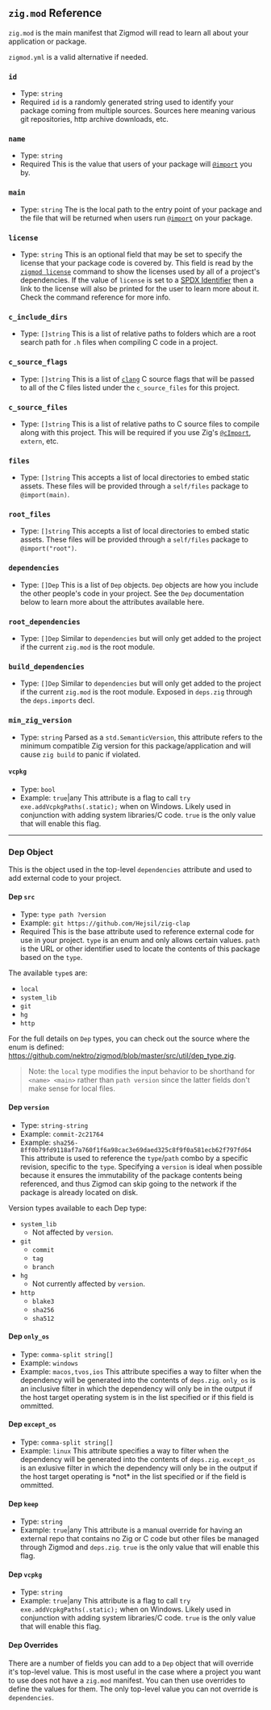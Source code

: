 ## `zig.mod` Reference

`zig.mod` is the main manifest that Zigmod will read to learn all about your application or package.

`zigmod.yml` is a valid alternative if needed.

### `id`
- Type: `string`
- Required
`id` is a randomly generated string used to identify your package coming from multiple sources. Sources here meaning various git repositories, http archive downloads, etc.

### `name`
- Type: `string`
- Required
This is the value that users of your package will [`@import`](https://ziglang.org/documentation/master/#import) you by.

### `main`
- Type: `string`
The is the local path to the entry point of your package and the file that will be returned when users run [`@import`](https://ziglang.org/documentation/master/#import) on your package.

### `license`
- Type: `string`
This is an optional field that may be set to specify the license that your package code is covered by. This field is read by the [`zigmod license`](commands/license_.md) command to show the licenses used by all of a project's dependencies. If the value of `license` is set to a [SPDX Identifier](https://spdx.org/licenses/) then a link to the license will also be printed for the user to learn more about it. Check the command reference for more info.

### `c_include_dirs`
- Type: `[]string`
This is a list of relative paths to folders which are a root search path for `.h` files when compiling C code in a project.

### `c_source_flags`
- Type: `[]string`
This is a list of [`clang`](https://clang.llvm.org/docs/UsersManual.html#command-line-options) C source flags that will be passed to all of the C files listed under the `c_source_files` for this project.

### `c_source_files`
- Type: `[]string`
This is a list of relative paths to C source files to compile along with this project. This will be required if you use Zig's [`@cImport`](https://ziglang.org/documentation/master/#cImport), `extern`, etc.

### `files`
- Type: `[]string`
This accepts a list of local directories to embed static assets. These files will be provided through a `self/files` package to `@import(main)`.

### `root_files`
- Type: `[]string`
This accepts a list of local directories to embed static assets. These files will be provided through a `self/files` package to `@import("root")`.

### `dependencies`
- Type: `[]Dep`
This is a list of `Dep` objects. `Dep` objects are how you include the other people's code in your project. See the `Dep` documentation below to learn more about the attributes available here.

### `root_dependencies`
- Type: `[]Dep`
Similar to `dependencies` but will only get added to the project if the current `zig.mod` is the root module.

### `build_dependencies`
- Type: `[]Dep`
Similar to `dependencies` but will only get added to the project if the current `zig.mod` is the root module. Exposed in `deps.zig` through the `deps.imports` decl.

### `min_zig_version`
- Type: `string`
Parsed as a `std.SemanticVersion`, this attribute refers to the minimum compatible Zig version for this package/application and will cause `zig build` to panic if violated.

#### `vcpkg`
- Type: `bool`
- Example: `true`|any
This attribute is a flag to call `try exe.addVcpkgPaths(.static);` when on Windows. Likely used in conjunction with adding system libraries/C code. `true` is the only value that will enable this flag.

----

### Dep Object
This is the object used in the top-level `dependencies` attribute and used to add external code to your project.

#### Dep `src`
- Type: `type path ?version`
- Example: `git https://github.com/Hejsil/zig-clap`
- Required
This is the base attribute used to reference external code for use in your project. `type` is an enum and only allows certain values. `path` is the URL or other identifier used to locate the contents of this package based on the `type`.

The available `type`s are:
- `local`
- `system_lib`
- `git`
- `hg`
- `http`

For the full details on `Dep` types, you can check out the source where the enum is defined: https://github.com/nektro/zigmod/blob/master/src/util/dep_type.zig.

> Note: the `local` type modifies the input behavior to be shorthand for `<name> <main>` rather than `path version` since the latter fields don't make sense for local files.

#### Dep `version`
- Type: `string-string`
- Example: `commit-2c21764`
- Example: `sha256-8ff0b79fd9118af7a760f1f6a98cac3e69daed325c8f9f0a581ecb62f797fd64`
This attribute is used to reference the `type`/`path` combo by a specific revision, specific to the `type`. Specifying a `version` is ideal when possible because it ensures the immutability of the package contents being referenced, and thus Zigmod can skip going to the network if the package is already located on disk.

Version types available to each Dep type:
- `system_lib`
    - Not affected by `version`.
- `git`
    - `commit`
    - `tag`
    - `branch`
- `hg`
    - Not currently affected by `version`.
- `http`
    - `blake3`
    - `sha256`
    - `sha512`

#### Dep `only_os`
- Type: `comma-split string[]`
- Example: `windows`
- Example: `macos,tvos,ios`
This attribute specifies a way to filter when the dependency will be generated into the contents of `deps.zig`. `only_os` is an inclusive filter in which the dependency will only be in the output if the host target operating system is in the list specified or if this field is ommitted.

#### Dep `except_os`
- Type: `comma-split string[]`
- Example: `linux`
This attribute specifies a way to filter when the dependency will be generated into the contents of `deps.zig`. `except_os` is an exlusive filter in which the dependency will only be in the output if the host target operating is \*not\* in the list specified or if the field is ommitted.

#### Dep `keep`
- Type: `string`
- Example: `true`|any
This attribute is a manual override for having an external repo that contains no Zig or C code but other files be managed through Zigmod and `deps.zig`. `true` is the only value that will enable this flag.

#### Dep `vcpkg`
- Type: `string`
- Example: `true`|any
This attribute is a flag to call `try exe.addVcpkgPaths(.static);` when on Windows. Likely used in conjunction with adding system libraries/C code. `true` is the only value that will enable this flag.

#### Dep Overrides
There are a number of fields you can add to a `Dep` object that will override it's top-level value. This is most useful in the case where a project you want to use does not have a `zig.mod` manifest. You can then use overrides to define the values for them. The only top-level value you can not override is `dependencies`.
